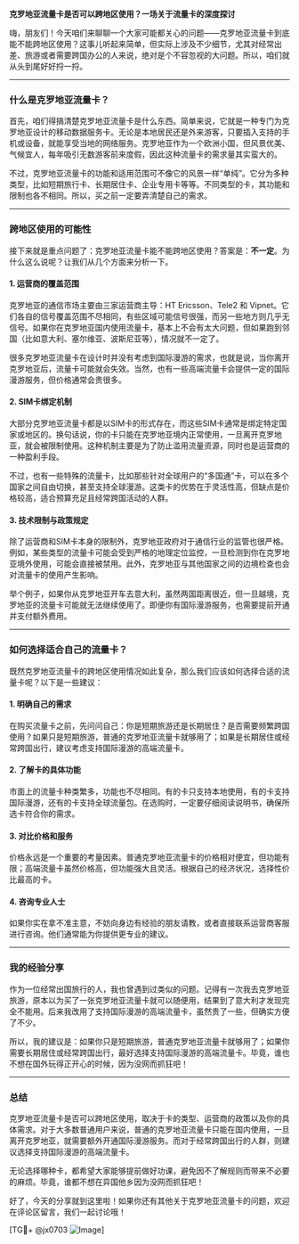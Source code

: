 **克罗地亚流量卡是否可以跨地区使用？一场关于流量卡的深度探讨**

嗨，朋友们！今天咱们来聊聊一个大家可能都关心的问题——克罗地亚流量卡到底能不能跨地区使用？这事儿听起来简单，但实际上涉及不少细节，尤其对经常出差、旅游或者需要跨国办公的人来说，绝对是个不容忽视的大问题。所以，咱们就从头到尾好好捋一捋。

---

### 什么是克罗地亚流量卡？

首先，咱们得搞清楚克罗地亚流量卡是什么东西。简单来说，它就是一种专门为克罗地亚设计的移动数据服务卡。无论是本地居民还是外来游客，只要插入支持的手机或设备，就能享受当地的网络服务。克罗地亚作为一个欧洲小国，但风景优美、气候宜人，每年吸引无数游客前来度假，因此这种流量卡的需求量其实蛮大的。

不过，克罗地亚流量卡的功能和适用范围可不像它的风景一样“单纯”。它分为多种类型，比如短期旅行卡、长期居住卡、企业专用卡等等。不同类型的卡，其功能和限制也各不相同。所以，买之前一定要弄清楚自己的需求。

---

### 跨地区使用的可能性

接下来就是重点问题了：克罗地亚流量卡能不能跨地区使用？答案是：**不一定**。为什么这么说呢？让我们从几个方面来分析一下。

#### 1. **运营商的覆盖范围**
克罗地亚的通信市场主要由三家运营商主导：HT Ericsson、Tele2 和 Vipnet。它们各自的信号覆盖范围不尽相同，有些区域可能信号很强，而另一些地方则几乎无信号。如果你在克罗地亚国内使用流量卡，基本上不会有太大问题，但如果跑到邻国（比如意大利、塞尔维亚、波斯尼亚等），情况就不一定了。

很多克罗地亚流量卡在设计时并没有考虑到国际漫游的需求，也就是说，当你离开克罗地亚后，流量卡可能就会失效。当然，也有一些高端流量卡会提供一定的国际漫游服务，但价格通常会贵很多。

#### 2. **SIM卡绑定机制**
大部分克罗地亚流量卡都是以SIM卡的形式存在，而这些SIM卡通常是绑定特定国家或地区的。换句话说，你的卡只能在克罗地亚境内正常使用，一旦离开克罗地亚，就会被限制使用。这种机制主要是为了防止滥用流量资源，同时也是运营商的一种盈利手段。

不过，也有一些特殊的流量卡，比如那些针对全球用户的“多国通”卡，可以在多个国家之间自由切换，甚至支持全球漫游。这类卡的优势在于灵活性高，但缺点是价格较高，适合预算充足且经常跨国活动的人群。

#### 3. **技术限制与政策规定**
除了运营商和SIM卡本身的限制外，克罗地亚政府对于通信行业的监管也很严格。例如，某些类型的流量卡可能会受到严格的地理定位监控，一旦检测到你在克罗地亚境外使用，可能会直接被禁用。此外，克罗地亚与其他国家之间的边境检查也会对流量卡的使用产生影响。

举个例子，如果你从克罗地亚开车去意大利，虽然两国距离很近，但一旦越境，克罗地亚的流量卡可能就无法继续使用了。即便你有国际漫游服务，也需要提前开通并支付额外费用。

---

### 如何选择适合自己的流量卡？

既然克罗地亚流量卡的跨地区使用情况如此复杂，那么我们应该如何选择合适的流量卡呢？以下是一些建议：

#### 1. **明确自己的需求**
在购买流量卡之前，先问问自己：你是短期旅游还是长期居住？是否需要频繁跨国使用？如果只是短期旅游，普通的克罗地亚流量卡就够用了；如果是长期居住或经常跨国出行，建议考虑支持国际漫游的高端流量卡。

#### 2. **了解卡的具体功能**
市面上的流量卡种类繁多，功能也不尽相同。有的卡只支持本地使用，有的卡支持国际漫游，还有的卡支持全球流量包。在选购时，一定要仔细阅读说明书，确保所选卡符合你的需求。

#### 3. **对比价格和服务**
价格永远是一个重要的考量因素。普通克罗地亚流量卡的价格相对便宜，但功能有限；高端流量卡虽然价格高，但功能强大且灵活。根据自己的经济状况，选择性价比最高的卡。

#### 4. **咨询专业人士**
如果你实在拿不准主意，不妨向身边有经验的朋友请教，或者直接联系运营商客服进行咨询。他们通常能为你提供更专业的建议。

---

### 我的经验分享

作为一位经常出国旅行的人，我也曾遇到过类似的问题。记得有一次我去克罗地亚旅游，原本以为买了一张克罗地亚流量卡就可以随便用，结果到了意大利才发现完全不能用。后来我改用了支持国际漫游的高端流量卡，虽然贵了一些，但确实方便了不少。

所以，我的建议是：如果你只是短期旅游，普通克罗地亚流量卡就够用了；如果你需要长期居住或经常跨国出行，最好选择支持国际漫游的高端流量卡。毕竟，谁也不想在国外玩得正开心的时候，因为没网而抓狂吧！

---

### 总结

克罗地亚流量卡是否可以跨地区使用，取决于卡的类型、运营商的政策以及你的具体需求。对于大多数普通用户来说，普通的克罗地亚流量卡只能在国内使用，一旦离开克罗地亚，就需要额外开通国际漫游服务。而对于经常跨国出行的人群，则建议选择支持国际漫游的高端流量卡。

无论选择哪种卡，都希望大家能够提前做好功课，避免因不了解规则而带来不必要的麻烦。毕竟，谁都不想在异国他乡因为没网而抓狂吧！

好了，今天的分享就到这里啦！如果你还有其他关于克罗地亚流量卡的问题，欢迎在评论区留言，我们一起讨论哦！

[TG💪+ @jx0703 ![Image](https://github.com/user-attachments/assets/dbca1d08-cadb-493c-b0ec-ad6f7a83f270)]